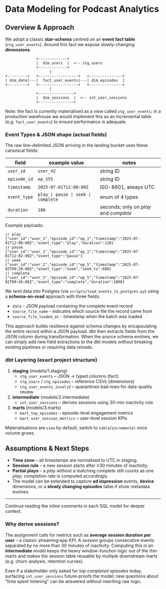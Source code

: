 # Data Modeling for Podcast Analytics

## Overview & Approach

We adopt a classic **star-schema** centred on an **event fact table** (`stg_user_events`). Around this fact we expose slowly-changing **dimensions**:

```
              +-------------+
              |  dim_users  |  <-- stg_users
              +-------------+
                    |
+---------+   +------------------+   +---------------+
| dim_date|---|  fact_user_events|---| dim_episodes  |
+---------+   +------------------+   +---------------+
                    |
              +----------------+
              |  dim_sessions  |  <-- int_user_sessions
              +----------------+
```

Note: the fact is currently materialised as a _view_ called `stg_user_events`; in a production warehouse we would implement this as an incremental table (e.g. `fact_user_events`) to ensure performance is adequate.

### Event Types & JSON shape (actual fields)

The raw line-delimited JSON arriving in the landing bucket uses these canonical fields:

| field        | example value                       | notes                                  |
| ------------ | ----------------------------------- | -------------------------------------- |
| `user_id`    | `user_42`                           | string ID                              |
| `episode_id` | `ep_155`                            | string ID                              |
| `timestamp`  | `2025-07-01T12:00:00Z`              | ISO-8601, always UTC                   |
| `event_type` | `play \| pause \| seek \| complete` | enum of 4 types                        |
| `duration`   | `180`                               | seconds; only on _play_ and _complete_ |

Example payloads:

```jsonc
// play
{"user_id":"user_1","episode_id":"ep_1","timestamp":"2025-07-01T12:00:00Z","event_type":"play","duration":120}
// pause
{"user_id":"user_1","episode_id":"ep_1","timestamp":"2025-07-01T12:02:00Z","event_type":"pause"}
// seek
{"user_id":"user_2","episode_id":"ep_5","timestamp":"2025-07-02T09:20:00Z","event_type":"seek","seek_to":600}
// complete
{"user_id":"user_2","episode_id":"ep_5","timestamp":"2025-07-02T09:45:00Z","event_type":"complete","duration":1800}
```

We land data into Postgres (via `scripts/load_events_to_postgres.py`) using a **schema-on-read** approach with three fields:

- `data` - JSON payload containing the complete event record
- `source_file_name` - indicates which source file the record came from
- `source_file_loaded_at` - timestamp when the batch was loaded

This approach builds resilience against schema changes by encapsulating the entire record within a JSON payload. dbt then extracts fields from the JSON column during transformation. When the source schema evolves, we can simply add new field extractions to the dbt models without breaking existing pipelines or requiring data reloads.

### dbt Layering (exact project structure)

1. **staging** (models/1.staging)
   - `stg_user_events` – JSON → typed columns (fact)
   - `stg_users` / `stg_episodes` – reference CSVs (dimensions)
   - `stg_user_events_invalid` – quarantines bad rows for data-quality review
2. **intermediate** (models/2.intermediate)
   - `int_user_sessions` – derives sessions using 30-min inactivity rule
3. **marts** (models/3.marts)
   - `mart_top_episodes` – episode-level engagement metrics
   - `mart_user_session_metrics` – user-level session KPIs

Materialisations are `view` by default; switch to `table`/`incremental` once volume grows.

## Assumptions & Next Steps

- **Time zone** – all timestamps are normalised to UTC in staging.
- **Session rule** – a new session starts after ≥30 minutes of inactivity.
- **Partial plays** – a _play_ without a matching _complete_ still counts as one
  _play_; completion rate is computed accordingly.
- The model can be extended to capture **ad impression** events, **device**
  dimensions, or a **slowly changing episodes** table if show metadata evolves.

---

Continue reading the inline comments in each SQL model for deeper context.

### Why derive sessions?

The assignment calls for metrics such as **average session duration per user** – a classic streaming‐app KPI. A _session_ groups consecutive events separated by no more than 30 minutes of inactivity. Computing this in an **intermediate** model keeps the heavy window-function logic out of the thin marts and makes the session table reusable by multiple downstream marts (e.g. churn analysis, retention curves).

Even if a stakeholder only asked for _top completed episodes_ today, surfacing `int_user_sessions` future-proofs the model; new questions about "time spent listening" can be answered without rewriting raw logic.
